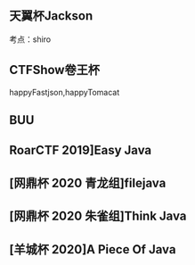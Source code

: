 ##  天翼杯Jackson

 考点：shiro

## CTFShow卷王杯

happyFastjson,happyTomacat

## BUU

## RoarCTF 2019]Easy Java

## [网鼎杯 2020 青龙组]filejava

## [网鼎杯 2020 朱雀组]Think Java

## [羊城杯 2020]A Piece Of Java

##  